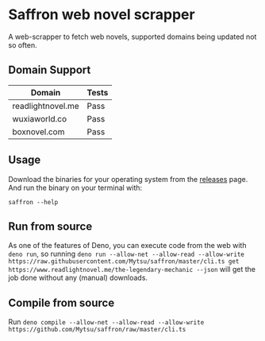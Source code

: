 # Saffron web novel scrapper

A web-scrapper to fetch web novels, supported domains being updated not so often.

## Domain Support

| Domain            | Tests          |
|-------------------|----------------|
| readlightnovel.me | Pass           |
| wuxiaworld.co     | Pass           |
| boxnovel.com      | Pass           |

## Usage

Download the binaries for your operating system from the [releases](./releases) page.
And run the binary on your terminal with:

`saffron --help`

## Run from source

As one of the features of Deno, you can execute code from the web with `deno run`, so running `deno run --allow-net --allow-read --allow-write https://raw.githubusercontent.com/Mytsu/saffron/master/cli.ts get https://www.readlightnovel.me/the-legendary-mechanic --json` will get the job done without any (manual) downloads.

## Compile from source

Run `deno compile --allow-net --allow-read --allow-write https://github.com/Mytsu/saffron/raw/master/cli.ts`
